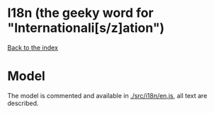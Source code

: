 I18n (the geeky word for "Internationali[s/z]ation")
===

[Back to the index](../README.md)

# Model

The model is commented and available in [./src/i18n/en.js](../src/i18n/en.js), all text are described.